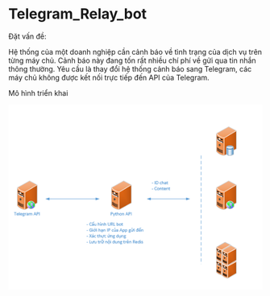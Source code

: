 # Telegram_Relay_bot
Đặt vấn đề:

Hệ thống của một doanh nghiệp cần cảnh báo về tình trạng của dịch vụ trên từng máy chủ. Cảnh báo này đang tốn rất nhiều chí phí về gửi qua tin nhắn thông thường. Yêu cầu là thay đổi hệ thống cảnh báo sang Telegram, các máy chủ không được kết nối trực tiếp đến API của Telegram.

Mô hình triển khai

<img src="https://raw.githubusercontent.com/khanhnnvn/Telegram_Relay_bot/master/download.png">
